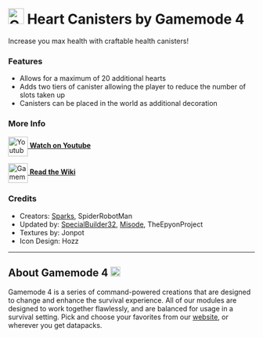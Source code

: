 # <img src="https://raw.githubusercontent.com/Gamemode4Dev/GM4_Datapacks/master/base/images/gm4_logo.png" alt="GM4 Logo" width="32" /> Heart Canisters by Gamemode 4<!--$pmc:delete-->

Increase you max health with craftable health canisters!<!--$pmc:headerSize-->

### Features
- Allows for a maximum of 20 additional hearts
- Adds two tiers of canister allowing the player to reduce the number of slots taken up
- Canisters can be placed in the world as additional decoration 

### More Info
[<img src="https://raw.githubusercontent.com/Gamemode4Dev/GM4_Datapacks/master/base/images/youtube_logo.png" alt="Youtube Logo" width="40" align="center"/> **Watch on Youtube**](https://www.youtube.com/watch?v=zjmL6rjoq0g)

[<img src="https://raw.githubusercontent.com/Gamemode4Dev/GM4_Datapacks/master/base/images/gm4_wiki_logo.png" alt="Gamemode 4 Wiki Logo" width="40" align="center"/> **Read the Wiki**](https://wiki.gm4.co/wiki/Heart_Canisters)

### Credits
- Creators: [Sparks](https://bsky.app/profile/selcouthsparks.bsky.social), SpiderRobotMan
- Updated by: [SpecialBuilder32](https://bsky.app/profile/specialbuilder32.bsky.social), [Misode](https://bsky.app/profile/misode.dev), TheEpyonProject
- Textures by: Jonpot
- Icon Design: Hozz

---
## About Gamemode 4 <img src="https://raw.githubusercontent.com/Gamemode4Dev/GM4_Datapacks/master/base/images/gm4_logo.png" alt="Gamemode 4 Logo" width="20"/>
Gamemode 4 is a series of command-powered creations that are designed to change and enhance the survival experience. All of our modules are designed to work together flawlessly, and are balanced for usage in a survival setting. Pick and choose your favorites from our [website](https://gm4.co), or wherever you get datapacks.